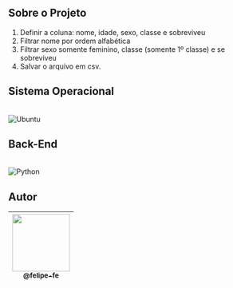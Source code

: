 ## Sobre o Projeto

1. Definir a coluna: nome, idade, sexo, classe e sobreviveu
2. Filtrar nome por ordem alfabética
3. Filtrar sexo somente feminino, classe (somente 1º classe) e se sobreviveu
4. Salvar o arquivo em csv.

## Sistema Operacional

<br/>

<img alt="Ubuntu" src="https://img.shields.io/badge/Ubuntu-E95420?style=for-the-badge&logo=ubuntu&logoColor=white"/>

<br/>

## Back-End

<br/>

<img alt="Python" src="https://img.shields.io/badge/python-3670A0?style=for-the-badge&logo=python&logoColor=ffdd54"/>

<br/>

## Autor

| [<img src="https://user-images.githubusercontent.com/60360540/186234612-f71248a4-79ba-4e59-b162-0b948d9a97dc.jpeg" width=115><br><sub>@felipe-fe</sub>](https://www.linkedin.com/in/felipe-fe/) |
| :---: |
